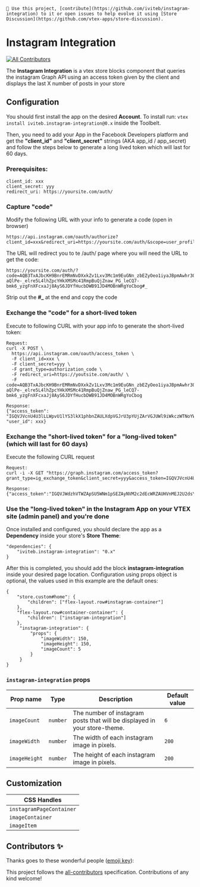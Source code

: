 `📢 Use this project, [contribute](https://github.com/iviteb/instagram-integration) to it or open issues to help evolve it using [Store Discussion](https://github.com/vtex-apps/store-discussion).`

# Instagram Integration

[![All Contributors](https://img.shields.io/badge/all_contributors-0-orange.svg?style=flat-square)](#contributors-)

The **Instagram Integration** is a vtex store blocks component that queries the instagram Graph API using an access token given by the client and displays the last X number of posts in your store


## Configuration
You should first install the app on the desired **Account**. To install run: `vtex install iviteb.instagram-integration@0.x` inside the Toolbelt. 

Then, you need to add your App in the Facebook Developers platform and get the **"client_id"** and **"client_secret"** strings (AKA app_id / app_secret) and follow the steps below to generate a long lived token which will last for 60 days.

### Prerequisites:
```
client_id: xxx
client_secret: yyy
redirect_uri: https://yoursite.com/auth/
```
### Capture "code"

Modify the following URL with your info to generate a code (open in browser)
```
https://api.instagram.com/oauth/authorize?client_id=xxx&redirect_uri=https://yoursite.com/auth/&scope=user_profile,user_media&response_type=code
```
The URL will redirect you to te /auth/ page where you will need the URL to get the code:
```
https://yoursite.com/auth/?code=AQB3TxAJbcKH9BnrEMRmNvDXxkZv1Lxv3Mc1m9EuGNn_zbEZyOeo1iyaJBpmAwhr3OXPeQeJVayE3ewjn0isBJxJ7oE00TTu9FG7cjZF19HOSXS87oZXB8sgwR5HUO9PV2vmnFCb-aQlPe-_elre5L4lhZpcYHkXMSMc41RmpBuQjZnaw_PG_leCQ7-bmk6_yzgFnXFcxaJj8AyS6JDYfHucbDWB91JD4MOBnWRgYoCbog#_
```
Strip out the **#_** at the end and copy the code

### Exchange the "code" for a short-lived token

Execute to following CURL with your app info to generate the short-lived token:
```
Request:
curl -X POST \
  https://api.instagram.com/oauth/access_token \
  -F client_id=xxx \
  -F client_secret=yyy \
  -F grant_type=authorization_code \
  -F redirect_uri=https://youtsite.com/auth/ \
  -F code=AQB3TxAJbcKH9BnrEMRmNvDXxkZv1Lxv3Mc1m9EuGNn_zbEZyOeo1iyaJBpmAwhr3OXPeQeJVayE3ewjn0isBJxJ7oE00TTu9FG7cjZF19HOSXS87oZXB8sgwR5HUO9PV2vmnFCb-aQlPe-_elre5L4lhZpcYHkXMSMc41RmpBuQjZnaw_PG_leCQ7-bmk6_yzgFnXFcxaJj8AyS6JDYfHucbDWB91JD4MOBnWRgYoCbog
  
Response:
{"access_token": "IGQVJVcnU4U3lLLWpvU1lYS3lkX1phbnZAULXdpVGJrU3pYUjZArVGJUWl9iWkczWTNoYWNFdmhEV2xsa1k4S1lOTVRnTm12UnZAFWmUxZAy1ZAYnlhVkJmY1BURFhEMHUyWFFJdDhmb0Q0Ql94QjY1ZA01jLVE0dE9idzdPcDM0", "user_id": xxx}
```

### Exchange the "short-lived token" for a "long-lived token" (which will last for 60 days)

Execute the following CURL request
```
Request:
curl -i -X GET "https://graph.instagram.com/access_token?grant_type=ig_exchange_token&client_secret=yyy&access_token=IGQVJVcnU4U3lLLWpvU1lYS3lkX1phbnZAULXdpVGJrU3pYUjZArVGJUWl9iWkczWTNoYWNFdmhEV2xsa1k4S1lOTVRnTm12UnZAFWmUxZAy1ZAYnlhVkJmY1BURFhEMHUyWFFJdDhmb0Q0Ql94QjY1ZA01jLVE0dE9idzdPcDM0"

Response:
{"access_token":"IGQVJWdzhVTWZApSU5WNm1pSEZAyNVM2c2dEcWRZAUHVnMEJ2U2dsY1AtNnIyMW9YSWpPQS1OMkRuN1ZAkUExYT0xqRWd2NjBJb0FLdkRkNFNJTDhuNGZApSkh6M0xGRVV4YU45QUVJMDN3","token_type":"bearer","expires_in":5183999}
```

### Use the "long-lived token" in the Instagram App on your VTEX site (admin panel) and you're done

Once installed and configured, you should declare the app as a **Dependency** inside your store's **Store Theme**:
```
"dependencies": { 
    "iviteb.instagram-integration": "0.x"
}
```

After this is completed, you should add the block **instagram-integration** inside your desired page location. Configuration using props object is optional, the values used in this example are the default ones:
```
{
    "store.custom#home": {
        "children": ["flex-layout.row#instagram-container"]
    },
    "flex-layout.row#container-container": {
        "children": ["instagram-integration"]
    },
     "instagram-integration": {
         "props": {
             "imageWidth": 150,
             "imageHeight": 150,
             "imageCount": 5
         }
     }
}
```
### `instagram-integration` props

| Prop name | Type | Description | Default value |
| --- | --- | --- | --- |
| `imageCount` | `number` | The number of instagram posts that will be displayed in your store-theme. | `6` |
| `imageWidth` | `number`  | The width of each instagram image in pixels. | `200`    |
| `imageHeight` | `number`  | The height of each instagram image in pixels. | `200`    |
   

## Customization

| CSS Handles |
| ----------- | 
| `instagramPageContainer` | 
| `imageContainer` | 
| `imageItem` | 

## Contributors ✨

Thanks goes to these wonderful people ([emoji key](https://allcontributors.org/docs/en/emoji-key)):

This project follows the [all-contributors](https://github.com/all-contributors/all-contributors) specification. Contributions of any kind welcome!
